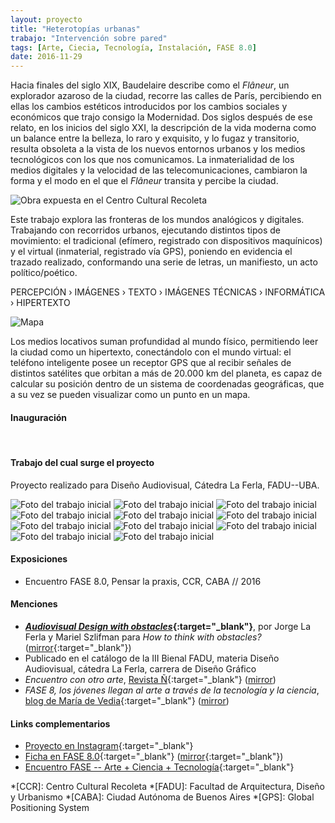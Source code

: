 ```yaml
---
layout: proyecto
title: "Heterotopías urbanas"
trabajo: "Intervención sobre pared"
tags: [Arte, Ciecia, Tecnología, Instalación, FASE 8.0]
date: 2016-11-29
---
```


Hacia finales del siglo XIX, Baudelaire describe como el *Flâneur*, un explorador azaroso de la ciudad, recorre las calles de París, percibiendo en ellas los cambios estéticos introducidos por los cambios sociales y económicos que trajo consigo la Modernidad. Dos siglos después de ese relato, en los inicios del siglo XXI, la descripción de la vida moderna como un balance entre la belleza, lo raro y exquisito, y lo fugaz y transitorio, resulta obsoleta a la vista de los nuevos entornos urbanos y los medios tecnológicos con los que nos comunicamos. La inmaterialidad de los medios digitales y la velocidad de las telecomunicaciones, cambiaron la forma y el modo en el que el *Flâneur* transita y percibe la ciudad.  

<img src="{{ site.baseurl }}/img/2016_heterotopías-1.jpg" alt="Obra expuesta en el Centro Cultural Recoleta" />

Este trabajo explora las fronteras de los mundos analógicos y digitales. Trabajando con recorridos urbanos, ejecutando distintos tipos de movimiento: el tradicional (efímero, registrado con dispositivos maquínicos) y el virtual (inmaterial, registrado vía GPS), poniendo en evidencia el trazado realizado, conformando una serie de letras, un manifiesto, un acto político/poético.  

PERCEPCIÓN  ›  IMÁGENES  ›  TEXTO  ›  IMÁGENES TÉCNICAS  ›  INFORMÁTICA  ›  HIPERTEXTO

<img src="{{ site.baseurl }}/img/2016_heterotopías-mapa.png" alt="Mapa" />

Los medios locativos suman profundidad al mundo físico, permitiendo leer la ciudad como un hipertexto, conectándolo con el mundo virtual: el teléfono inteligente posee un receptor GPS que al recibir señales de distintos satélites que orbitan a más de 20.000 km del planeta, es capaz de calcular su posición dentro de un sistema de coordenadas geográficas, que a su vez se pueden visualizar como un punto en un mapa.  

#### Inauguración

<div class="fotorama" data-fit="cover">
	<img src="{{ site.baseurl }}/img/2016_heterotopías-3.jpg" alt="" />
	<img src="{{ site.baseurl }}/img/2016_heterotopías-4.jpg" alt="" />
	<img src="{{ site.baseurl }}/img/2016_heterotopías-5.jpg" alt="" />
	<img src="{{ site.baseurl }}/img/2016_heterotopías-6.jpg" alt="" />
	<img src="{{ site.baseurl }}/img/2016_heterotopías-7.jpg" alt="" />
</div>

#### Trabajo del cual surge el proyecto
Proyecto realizado para Diseño Audiovisual, Cátedra La Ferla, FADU--UBA.

<div class="fotorama">
	<img src="{{ site.baseurl }}/img/2016_heterotopías-proceso-02.jpg" alt="Foto del trabajo inicial" />
	<img src="{{ site.baseurl }}/img/2016_heterotopías-proceso-03.jpg" alt="Foto del trabajo inicial" />
	<img src="{{ site.baseurl }}/img/2016_heterotopías-proceso-04.jpg" alt="Foto del trabajo inicial" />
	<img src="{{ site.baseurl }}/img/2016_heterotopías-proceso-05.jpg" alt="Foto del trabajo inicial" />
	<img src="{{ site.baseurl }}/img/2016_heterotopías-proceso-06.jpg" alt="Foto del trabajo inicial" />
	<img src="{{ site.baseurl }}/img/2016_heterotopías-proceso-08.jpg" alt="Foto del trabajo inicial" />
	<img src="{{ site.baseurl }}/img/2016_heterotopías-proceso-09.jpg" alt="Foto del trabajo inicial" />
	<img src="{{ site.baseurl }}/img/2016_heterotopías-proceso-10.jpg" alt="Foto del trabajo inicial" />
	<img src="{{ site.baseurl }}/img/2016_heterotopías-proceso-11.jpg" alt="Foto del trabajo inicial" />
	<img src="{{ site.baseurl }}/img/2016_heterotopías-proceso-12.jpg" alt="Foto del trabajo inicial" />
	<img src="{{ site.baseurl }}/img/2016_heterotopías-proceso-13.jpg" alt="Foto del trabajo inicial" />
</div>

#### Exposiciones
- Encuentro FASE 8.0, Pensar la praxis, CCR, CABA // 2016

#### Menciones
- **[*Audiovisual Design with obstacles*](http://htwo.org/2017/08/25/laferla-szlifman/){:target="_blank"}**, por Jorge La Ferla y Mariel Szlifman para *How to think with obstacles?* ([mirror](https://web.archive.org/web/20170904005648/http://htwo.org/2017/08/25/laferla-szlifman/){:target="_blank"})
- Publicado en el catálogo de la III Bienal FADU, materia Diseño Audiovisual, cátedra La Ferla, carrera de Diseño Gráfico
- *Encuentro con otro arte*, [Revista Ñ](http://www.clarin.com/arte/encuentro-arte_0_Hy-PlNkSg.html){:target="_blank"} ([mirror](https://web.archive.org/web/20170904011746/https://www.clarin.com/arte/encuentro-arte_0_Hy-PlNkSg.html))
- *FASE 8, los jóvenes llegan al arte a través de la tecnología y la ciencia*, [blog de María de Vedia](http://blog.mariadevedia.net/fase-8-los-jovenes-llegan-al-arte-traves-la-tecnologia-la-ciencia/){:target="_blank"} ([mirror](https://web.archive.org/web/20170904011915/http://blog.mariadevedia.net/fase-8-los-jovenes-llegan-al-arte-traves-la-tecnologia-la-ciencia/))

#### Links complementarios
- [Proyecto en Instagram](https://www.instagram.com/heterotopias.urbanas/){:target="_blank"}
- [Ficha en FASE 8.0](http://encuentrofase.com.ar/node/97){:target="_blank"} ([mirror](https://web.archive.org/web/20161220010941/http://encuentrofase.com.ar/node/97){:target="_blank"})
- [Encuentro FASE -- Arte + Ciencia + Tecnología](http://encuentrofase.com.ar){:target="_blank"}

*[CCR]: Centro Cultural Recoleta
*[FADU]: Facultad de Arquitectura, Diseño y Urbanismo
*[CABA]: Ciudad Autónoma de Buenos Aires
*[GPS]: Global Positioning System
